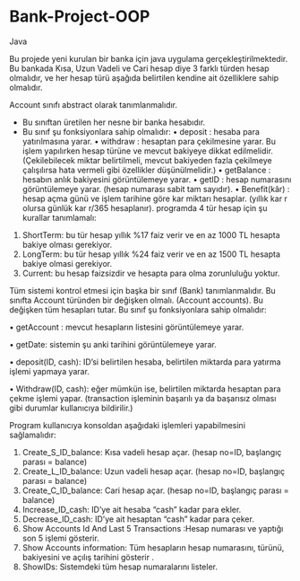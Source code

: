# Bank-Project-OOP
Java

Bu projede yeni kurulan bir banka için java uygulama gerçekleştirilmektedir. Bu bankada Kısa,
Uzun Vadeli ve Cari hesap diye 3 farklı türden hesap olmalıdır, ve her hesap türü aşağıda belirtilen
kendine ait özelliklere sahip olmalıdır. 

 Account sınıfı abstract olarak tanımlanmalıdır.
- Bu sınıftan üretilen her nesne bir banka hesabıdır.
- Bu sınıf şu fonksiyonlara sahip olmalıdır:
• deposit : hesaba para yatırılmasına yarar.
• withdraw : hesaptan para çekilmesine yarar.
Bu işlem yapılırken hesap türüne ve mevcut bakiyeye dikkat edilmelidir.
(Çekilebilecek miktar belirtilmeli, mevcut bakiyeden fazla çekilmeye çalışılırsa hata vermeli gibi
özellikler düşünülmelidir.)
• getBalance : hesabın anlık bakiyesini görüntülemeye yarar.
• getID : hesap numarasını görüntülemeye yarar. (hesap numarası sabit tam sayıdır).
• Benefit(kâr) : hesap açma günü ve işlem tarihine göre kar miktarı hesaplar.
(yıllık kar r olursa günlük kar r/365 hesaplanır).
programda 4 tür hesap için şu kurallar tanımlamalı:
1. ShortTerm: bu tür hesap yıllık %17 faiz verir ve en az 1000 TL hesapta bakiye olması gerekiyor.
2. LongTerm: bu tür hesap yıllık %24 faiz verir ve en az 1500 TL hesapta bakiye olmasi gerekiyor.
3. Current: bu hesap faizsizdir ve hesapta para olma zorunluluğu yoktur.

Tüm sistemi kontrol etmesi için başka bir sınıf (Bank) tanımlanmalıdır.
Bu sınıfta Account türünden bir değişken olmalı. (Account accounts). Bu değişken tüm hesapları tutar.
Bu sınıf şu fonksiyonlara sahip olmalıdır:

• getAccount : mevcut hesapların listesini görüntülemeye yarar.

• getDate: sistemin şu anki tarihini görüntülemeye yarar.

• deposit(ID, cash): ID’si belirtilen hesaba, belirtilen miktarda para yatırma işlemi yapmaya yarar.

• Withdraw(ID, cash): eğer mümkün ise, belirtilen miktarda hesaptan para çekme işlemi yapar.
(transaction işleminin başarılı ya da başarısız olması gibi durumlar kullanıcıya bildirilir.)

Program kullanıcıya konsoldan aşağıdaki işlemleri yapabilmesini sağlamalıdır:
1. Create_S_ID_balance: Kısa vadeli hesap açar. (hesap no=ID, başlangıç parası = balance)
2. Create_L_ID_balance: Uzun vadeli hesap açar. (hesap no=ID, başlangıç parası = balance)
3. Create_C_ID_balance: Cari hesap açar. (hesap no=ID, başlangıç parası = balance)
4. Increase_ID_cash: ID’ye ait hesaba “cash” kadar para ekler.
5. Decrease_ID_cash: ID’ye ait hesaptan “cash” kadar para çeker.
6. Show Accounts Id And Last 5 Transactions :Hesap numarası ve yaptığı son 5 işlemi gösterir.
7. Show Accounts information: Tüm hesapların hesap numarasını, türünü, bakiyesini ve açılış tarihini gösterir .
8. ShowIDs: Sistemdeki tüm hesap numaralarını listeler.


